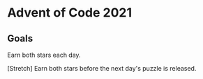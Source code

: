# Advent of Code 2021

## Goals

Earn both stars each day.

[Stretch] Earn both stars before the next day's puzzle is released.
